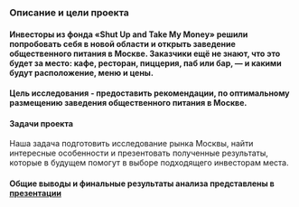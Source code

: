 ### Описание и цели проекта

#### Инвесторы из фонда «Shut Up and Take My Money» решили попробовать себя в новой области и открыть заведение общественного питания в Москве. Заказчики ещё не знают, что это будет за место: кафе, ресторан, пиццерия, паб или бар, — и какими будут расположение, меню и цены. 

#### Цель исследования - предоставить рекомендации, по оптимальному размещению заведения общественного питания в Москве.

#### Задачи проекта
Наша задача подготовить исследование рынка Москвы, найти интересные особенности и презентовать полученные результаты, которые в будущем помогут в выборе подходящего инвесторам места.

#### Общие выводы и финальные результаты анализа представлены в [презентации](https://disk.yandex.ru/i/9mCIN6hpLGA9tQ)

